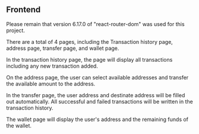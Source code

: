 ## Frontend

Please remain that version 6.17.0 of "react-router-dom" was used for this project. 

There are a total of 4 pages, including the Transaction history page, address page, transfer page, and wallet page.


In the transaction history page, the page will display all transactions including any new transaction added.

On the address page, the user can select available addresses and transfer the available amount to the address.

In the transfer page, the user address and destinate address will be filled out automatically. All successful and failed transactions will be written in the transaction history.

The wallet page will display the user's address and the remaining funds of the wallet.

